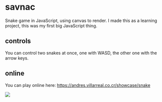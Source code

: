 savnac
======

Snake game in JavaScript, using canvas to render.
I made this as a learning project, this was my first big JavaScript thing.

controls
--------
You can control two snakes at once, one with WASD, the other one with the arrow keys.

online
------

You can play online here: <https://andres.villarreal.co.cr/showcase/snake>

<img src="https://andres.villarreal.co.cr/img/snake.png"/>
